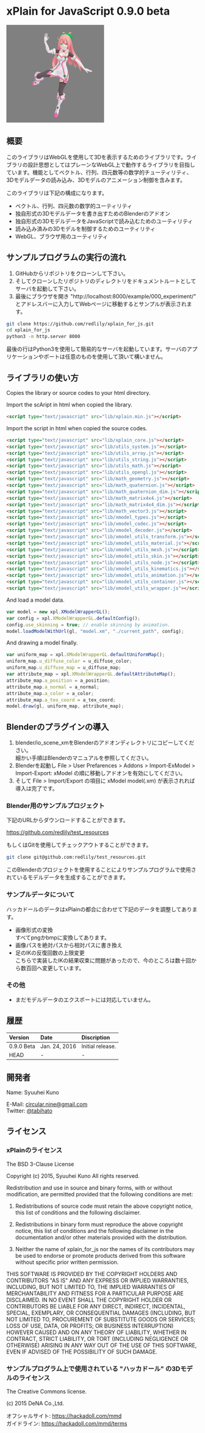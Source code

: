 # xPlain for JavaScript 0.9.0 beta

<img src="readme_res/ss.png" width="256" height="256" alt=""/>

## 概要

このライブラリはWebGLを使用して3Dを表示するためのライブラリです。ライブラリの設計思想としてはプレーンなWebGL上で動作するライブラリを目指しています。機能としてベクトル、行列、四元数等の数学的チューティリティ、3Dモデルデータの読み込み、3Dモデルのアニメーション制御を含みます。

このライブラリは下記の構成になります。

- ベクトル、行列、四元数の数学的ユーティリティ
- 独自形式の3Dモデルデータを書き出すためのBlenderのアドオン
- 独自形式の3DモデルデータをJavaScriptで読み込むためのユーティリティ
- 読み込み済みの3Dモデルを制御するためのユーティリティ
- WebGL、ブラウザ用のユーティリティ

## サンプルプログラムの実行の流れ

1. GitHubからリポジトリをクローンして下さい。  
2. そしてクローンしたリポジトリのディレクトリをドキュメントルートとしてサーバを起動して下さい。
3. 最後にブラウザを開き "http://localhost:8000/example/000_experiment/" とアドレスバーに入力してWebページに移動するとサンプルが表示されます。

``` bash
git clone https://github.com/redlily/xplain_for_js.git
cd xplain_for_js
python3 -m http.server 8000
```

最後の行はPython3を使用して簡易的なサーバを起動しています。サーバのアプリケーションやポートは任意のものを使用して頂いて構いません。

## ライブラリの使い方

Copies the library or source codes to your html directory.

Import the scAript in html when copied the library.

```html
<script type="text/javascript" src="lib/xplain.min.js"></script>
```

Import the script in html when copied the source codes.

```html
<script type="text/javascript" src="lib/xplain_core.js"></script>
<script type="text/javascript" src="lib/utils_system.js"></script>
<script type="text/javascript" src="lib/utils_array.js"></script>
<script type="text/javascript" src="lib/utils_string.js"></script>
<script type="text/javascript" src="lib/utils_math.js"></script>
<script type="text/javascript" src="lib/utils_opengl.js"></script>
<script type="text/javascript" src="lib/math_geometry.js"></script>
<script type="text/javascript" src="lib/math_quaternion.js"></script>
<script type="text/javascript" src="lib/math_quaternion_dim.js"></script>
<script type="text/javascript" src="lib/math_matrix4x4.js"></script>
<script type="text/javascript" src="lib/math_matrix4x4_dim.js"></script>
<script type="text/javascript" src="lib/math_vector3.js"></script>
<script type="text/javascript" src="lib/xmodel_types.js"></script>
<script type="text/javascript" src="lib/xmodel_codec.js"></script>
<script type="text/javascript" src="lib/xmodel_decoder.js"></script>
<script type="text/javascript" src="lib/xmodel_utils_transform.js"></script>
<script type="text/javascript" src="lib/xmodel_utils_material.js"></script>
<script type="text/javascript" src="lib/xmodel_utils_mesh.js"></script>
<script type="text/javascript" src="lib/xmodel_utils_skin.js"></script>
<script type="text/javascript" src="lib/xmodel_utils_node.js"></script>
<script type="text/javascript" src="lib/xmodel_utils_kinematics.js"></script>
<script type="text/javascript" src="lib/xmodel_utils_animation.js"></script>
<script type="text/javascript" src="lib/xmodel_utils_container.js"></script>
<script type="text/javascript" src="lib/xmodel_utils_wrapper.js"></script>
```

And load a model data.

```javascript
var model = new xpl.XModelWrapperGL();
var config = xpl.XModelWrapperGL.defaultConfig();
config.use_skinning = true; // enable skinning by animation.
model.loadModelWithUrl(gl, "model.xm", "./current_path", config);
```

And drawing a model finally.

```javascript
var uniform_map = xpl.XModelWrapperGL.defaultUniformMap();
uniform_map.u_diffuse_color = u_diffuse_color;
uniform_map.u_diffuse_map = u_diffuse_map;
var attribute_map = xpl.XModelWrapperGL.defaultAttributeMap();
attribute_map.a_position = a_position;
attribute_map.a_normal = a_normal;
attribute_map.a_color = a_color;
attribute_map.a_tex_coord = a_tex_coord;
model.draw(gl, uniform_map, attribute_map);
```

## Blenderのプラグインの導入

1. blender/io_scene_xmをBlenderのアドオンディレクトリにコピーしてください。  
細かい手順はBlenderのマニュアルを参照してください。
2. Blenderを起動し File > User Prefarences > Addons > Import-ExModel > Import-Export: xModel の順に移動しアドオンを有効にしてください。
3. そして File > Import/Export の項目に xModel model(.xm) が表示されれば導入は完了です。

### Blender用のサンプルプロジェクト

下記のURLからダウンロードすることができます。

https://github.com/redlily/test_resources

もしくはGitを使用してチェックアウトすることができます。

``` bash
git clone git@github.com:redlily/test_resources.git
```

このBlenderのプロジェクトを使用することによりサンプルプログラムで使用されているモデルデータを生成することができます。

### サンプルデータについて

ハッカドールのデータはxPlainの都合に合わせて下記のデータを調整してあります。

- 画像形式の変換  
すべてpngかbmpに変換してあります。
- 画像パスを絶対パスから相対パスに書き換え
- 足のIKの反復回数の上限変更  
こちらで実装したIKの結果収束に問題があったので、今のところは数十回から数百回へ変更しています。

### その他

- まだモデルデータのエクスポートには対応していません。

## 履歴

|Version|Date|Discription|
|:--|:--|:--|
|0.9.0 Beta|Jan. 24, 2016|Initial release.|
|HEAD|-|-|

## 開発者

Name: Syuuhei Kuno

E-Mail: circular.nine@gmail.com  
Twitter: [@tabihato](https://twitter.com/tabihato)

## ライセンス

### xPlainのライセンス

The BSD 3-Clause License

Copyright (c) 2015, Syuuhei Kuno
All rights reserved.

Redistribution and use in source and binary forms, with or without
modification, are permitted provided that the following conditions are met:

1. Redistributions of source code must retain the above copyright notice, this
  list of conditions and the following disclaimer.

2. Redistributions in binary form must reproduce the above copyright notice,
  this list of conditions and the following disclaimer in the documentation
  and/or other materials provided with the distribution.

3. Neither the name of xplain_for_js nor the names of its
  contributors may be used to endorse or promote products derived from
  this software without specific prior written permission.

THIS SOFTWARE IS PROVIDED BY THE COPYRIGHT HOLDERS AND CONTRIBUTORS "AS IS"
AND ANY EXPRESS OR IMPLIED WARRANTIES, INCLUDING, BUT NOT LIMITED TO, THE
IMPLIED WARRANTIES OF MERCHANTABILITY AND FITNESS FOR A PARTICULAR PURPOSE ARE
DISCLAIMED. IN NO EVENT SHALL THE COPYRIGHT HOLDER OR CONTRIBUTORS BE LIABLE
FOR ANY DIRECT, INDIRECT, INCIDENTAL, SPECIAL, EXEMPLARY, OR CONSEQUENTIAL
DAMAGES (INCLUDING, BUT NOT LIMITED TO, PROCUREMENT OF SUBSTITUTE GOODS OR
SERVICES; LOSS OF USE, DATA, OR PROFITS; OR BUSINESS INTERRUPTION) HOWEVER
CAUSED AND ON ANY THEORY OF LIABILITY, WHETHER IN CONTRACT, STRICT LIABILITY,
OR TORT (INCLUDING NEGLIGENCE OR OTHERWISE) ARISING IN ANY WAY OUT OF THE USE
OF THIS SOFTWARE, EVEN IF ADVISED OF THE POSSIBILITY OF SUCH DAMAGE.

### サンプルプログラム上で使用されている "ハッカドール" の3Dモデルのライセンス

The Creative Commons license.

(c) 2015 DeNA Co.,Ltd.

オフシャルサイト: https://hackadoll.com/mmd  
ガイドライン: https://hackadoll.com/mmd/terms
